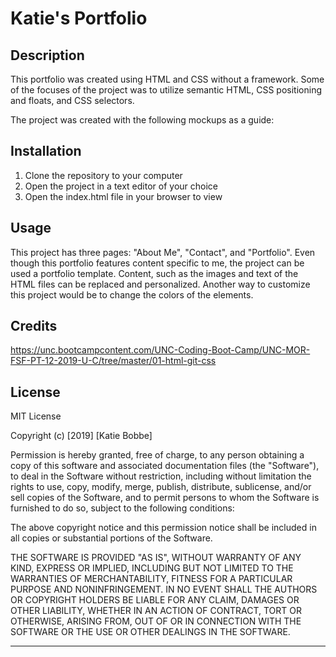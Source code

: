 # Katie's Portfolio

## Description 

This portfolio was created using HTML and CSS without a framework. Some of the focuses of the project was to utilize semantic HTML, CSS positioning and floats, and CSS selectors.

The project was created with the following mockups as a guide:


## Installation

1. Clone the repository to your computer
2. Open the project in a text editor of your choice
3. Open the index.html file in your browser to view

## Usage 

This project has three pages: "About Me", "Contact", and "Portfolio". Even though this portfolio features content specific to me, the project can be used a portfolio template. Content, such as the images and text of the HTML files can be replaced and personalized. Another way to customize this project would be to change the colors of the elements.

## Credits

https://unc.bootcampcontent.com/UNC-Coding-Boot-Camp/UNC-MOR-FSF-PT-12-2019-U-C/tree/master/01-html-git-css


## License
MIT License

Copyright (c) [2019] [Katie Bobbe]

Permission is hereby granted, free of charge, to any person obtaining a copy
of this software and associated documentation files (the "Software"), to deal
in the Software without restriction, including without limitation the rights
to use, copy, modify, merge, publish, distribute, sublicense, and/or sell
copies of the Software, and to permit persons to whom the Software is
furnished to do so, subject to the following conditions:

The above copyright notice and this permission notice shall be included in all
copies or substantial portions of the Software.

THE SOFTWARE IS PROVIDED "AS IS", WITHOUT WARRANTY OF ANY KIND, EXPRESS OR
IMPLIED, INCLUDING BUT NOT LIMITED TO THE WARRANTIES OF MERCHANTABILITY,
FITNESS FOR A PARTICULAR PURPOSE AND NONINFRINGEMENT. IN NO EVENT SHALL THE
AUTHORS OR COPYRIGHT HOLDERS BE LIABLE FOR ANY CLAIM, DAMAGES OR OTHER
LIABILITY, WHETHER IN AN ACTION OF CONTRACT, TORT OR OTHERWISE, ARISING FROM,
OUT OF OR IN CONNECTION WITH THE SOFTWARE OR THE USE OR OTHER DEALINGS IN THE
SOFTWARE.

---
